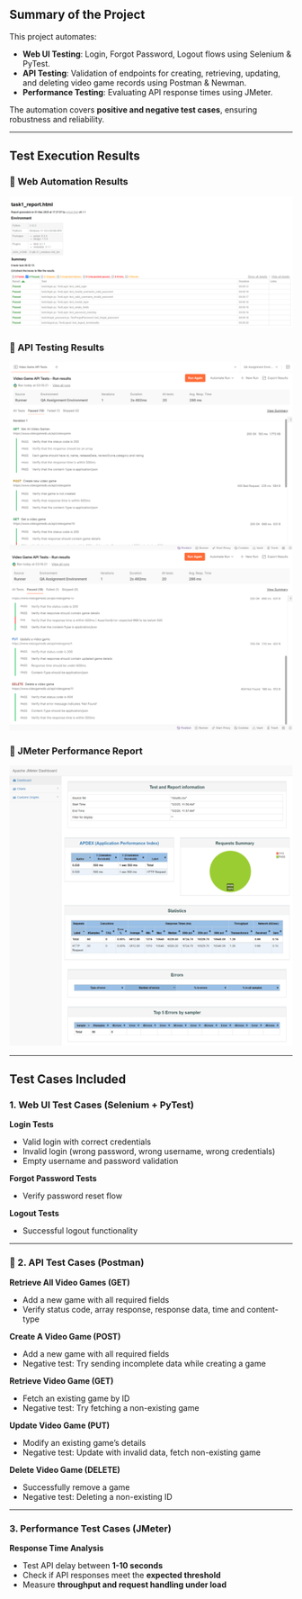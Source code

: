## Summary of the Project
This project automates:
- **Web UI Testing**: Login, Forgot Password, Logout flows using Selenium & PyTest.
- **API Testing**: Validation of endpoints for creating, retrieving, updating, and deleting video game records using Postman & Newman.
- **Performance Testing**: Evaluating API response times using JMeter.

The automation covers **positive and negative test cases**, ensuring robustness and reliability.

---

## Test Execution Results

### 🔹 Web Automation Results
![task1-report-html.png](..%2Fimages%2Ftask1-report-html.png)

### 🔹 API Testing Results
![Postman-result-1.png](..%2Fimages%2FPostman-result-1.png)
![Postman-result-2.png](..%2Fimages%2FPostman-result-2.png)

### 🔹 JMeter Performance Report
![img.png](..%2Fimages%2Fimg.png)

---

## Test Cases Included

### 1. Web UI Test Cases (Selenium + PyTest)
 **Login Tests**  
- Valid login with correct credentials  
- Invalid login (wrong password, wrong username, wrong credentials)  
- Empty username and password validation  

 **Forgot Password Tests**  
- Verify password reset flow   

 **Logout Tests**  
- Successful logout functionality

---

### 🔗 2. API Test Cases (Postman)
 **Retrieve All Video Games (GET)**
- Add a new game with all required fields  
- Verify status code, array response, response data, time and content-type  

**Create A Video Game (POST)**
- Add a new game with all required fields  
- Negative test: Try sending incomplete data while creating a game

 **Retrieve Video Game (GET)**
- Fetch an existing game by ID  
- Negative test: Try fetching a non-existing game

**Update Video Game (PUT)**
- Modify an existing game’s details  
- Negative test: Update with invalid data, fetch non-existing game 

**Delete Video Game (DELETE)**
- Successfully remove a game  
- Negative test: Deleting a non-existing ID  

---

### 3. Performance Test Cases (JMeter)
**Response Time Analysis**  
- Test API delay between **1-10 seconds**  
- Check if API responses meet the **expected threshold**  
- Measure **throughput and request handling under load**  
